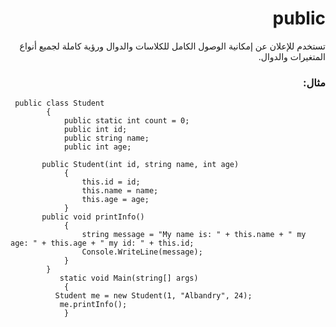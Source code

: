 
# <div dir=rtl> public
<div dir=rtl> تستخدم للإعلان عن إمكانية الوصول الكامل للكلاسات والدوال ورؤية كاملة لجميع أنواع المتغيرات والدوال.<div>

### <div dir=rtl> مثال: <div>

<div dir=ltr>

```
 public class Student
        {
            public static int count = 0;
            public int id;
            public string name;
            public int age;
            
       public Student(int id, string name, int age)
            {
                this.id = id;
                this.name = name;
                this.age = age;
            }
       public void printInfo()
            {
                string message = "My name is: " + this.name + " my age: " + this.age + " my id: " + this.id;
                Console.WriteLine(message);
            }
        }
           static void Main(string[] args)
            {
          Student me = new Student(1, "Albandry", 24);
           me.printInfo();
            }

  ```
  
  <div>
